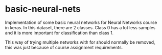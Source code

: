 # basic-neural-nets
Implementation of some basic neural networks for Neural Networks course in keras. 
In this dataset, there are 2 classes. Class 0 has a lot less samples and it is more important for classification than class 1.

This way of trying multiple networks with for should normally be removed, this was just because of course assignment requirements. 

